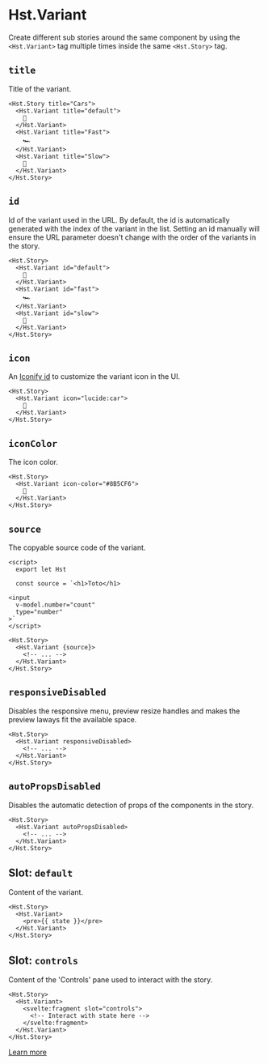 # Hst.Variant

Create different sub stories around the same component by using the `<Hst.Variant>` tag multiple times inside the same `<Hst.Story>` tag.

## `title`

Title of the variant.

```svelte
<Hst.Story title="Cars">
  <Hst.Variant title="default">
    🚗
  </Hst.Variant>
  <Hst.Variant title="Fast">
    🏎️
  </Hst.Variant>
  <Hst.Variant title="Slow">
    🚜
  </Hst.Variant>
</Hst.Story>
```

## `id`

Id of the variant used in the URL. By default, the id is automatically generated with the index of the variant in the list. Setting an id manually will ensure the URL parameter doesn't change with the order of the variants in the story.

```svelte
<Hst.Story>
  <Hst.Variant id="default">
    🚗
  </Hst.Variant>
  <Hst.Variant id="fast">
    🏎️
  </Hst.Variant>
  <Hst.Variant id="slow">
    🚜
  </Hst.Variant>
</Hst.Story>
```

## `icon`

An [Iconify id](https://icones.js.org/) to customize the variant icon in the UI.

```svelte
<Hst.Story>
  <Hst.Variant icon="lucide:car">
    🚗
  </Hst.Variant>
</Hst.Story>
```

## `iconColor`

The icon color.

```svelte
<Hst.Story>
  <Hst.Variant icon-color="#8B5CF6">
    🚗
  </Hst.Variant>
</Hst.Story>
```

## `source`

The copyable source code of the variant.

```svelte
<script>
  export let Hst

  const source = `<h1>Toto</h1>

<input
  v-model.number="count"
  type="number"
>`
</script>

<Hst.Story>
  <Hst.Variant {source}>
    <!-- ... -->
  </Hst.Variant>
</Hst.Story>
```

## `responsiveDisabled`

Disables the responsive menu, preview resize handles and makes the preview laways fit the available space.

```svelte
<Hst.Story>
  <Hst.Variant responsiveDisabled>
    <!-- ... -->
  </Hst.Variant>
</Hst.Story>
```

## `autoPropsDisabled`

Disables the automatic detection of props of the components in the story.

```svelte
<Hst.Story>
  <Hst.Variant autoPropsDisabled>
    <!-- ... -->
  </Hst.Variant>
</Hst.Story>
```

## Slot: `default`

Content of the variant.

```svelte
<Hst.Story>
  <Hst.Variant>
    <pre>{{ state }}</pre>
  </Hst.Variant>
</Hst.Story>
```

## Slot: `controls`

Content of the 'Controls' pane used to interact with the story.

```svelte
<Hst.Story>
  <Hst.Variant>
    <svelte:fragment slot="controls">
      <!-- Interact with state here -->
    </svelte:fragment>
  </Hst.Variant>
</Hst.Story>
```

[Learn more](../../guide/svelte3/controls.md#controls-panel)
